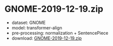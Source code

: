 # GNOME-2019-12-19.zip

* dataset: GNOME
* model: transformer-align
* pre-processing: normalization + SentencePiece
* download: [GNOME-2019-12-19.zip](https://object.pouta.csc.fi/OPUS-MT-dev/quz-en/GNOME-2019-12-19.zip)

